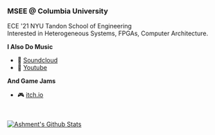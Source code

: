### MSEE @ Columbia University
ECE '21 NYU Tandon School of Engineering <br>
Interested in Heterogeneous Systems, FPGAs, Computer Architecture.



**I Also Do Music**
- :musical_score: [Soundcloud](https://soundcloud.com/ashment)
- :guitar: [Youtube](https://www.youtube.com/channel/UClM6ApTwiVqNMFnQBKkbLSA)

**And Game Jams**
- :video_game: [itch.io](https://gundamme.itch.io/)
<br>

[![Ashment's Github Stats](https://github-readme-stats.vercel.app/api?username=Ashment)](https://github.com/Ashment)

<!--
**Ashment/Ashment** is a ✨ _special_ ✨ repository because its `README.md` (this file) appears on your GitHub profile.

Here are some ideas to get you started:

- 🔭 I’m currently working on ...
- 🌱 I’m currently learning ...
- 👯 I’m looking to collaborate on ...
- 🤔 I’m looking for help with ...
- 💬 Ask me about ...
- 📫 How to reach me: ...
- 😄 Pronouns: ...
- ⚡ Fun fact: ...
-->
